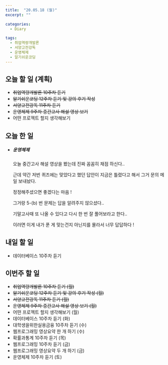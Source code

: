 ```yaml
---
title:  "20.05.18 (월)"
excerpt: ""

categories:
  - Diary

tags:
  - 취업역량개발론
  - 서양고전강독
  - 운영체제
  - 알기쉬운코딩
---
```


## 오늘 할 일 (계획)

- ~~취업역량개발론 10주차 듣기~~
- ~~알기쉬운코딩 12주차 듣기 및 강의 후기 작성~~
- ~~서양고전강독 11주차 듣기~~
- ~~운영체제 9주차 중간고사 해설 영상 보기~~
- 어떤 프로젝트 할지 생각해보기


## 오늘 한 일

- ##### 운영체제

  오늘 중간고사 해설 영상을 봤는데 진짜 꼼꼼히 채점 하신다..

  근데 약간 저번 퀴즈에는 맞았다고 했던 답안이 지금은 틀렸다고 해서 그거 문의 메일 보내놨다.

  정정해주셨으면 좋겠다는 마음 !

  그거랑 5-(b) 번 문제는 답을 알려주지 않으셨다..

  기말고사때 또 나올 수 있다고 다시 한 번 잘 풀어보라고 한다..

  이러면 이게 내가 푼 게 맞는건지 아닌지를 몰라서 너무 답답하다 !


## 내일 할 일

- 데이터베이스 10주차 듣기

## 이번주 할 일

- ~~취업역량개발론 10주차 듣기 (월)~~
- ~~알기쉬운코딩 12주차 듣기 및 강의 후기 작성 (월)~~
- ~~서양고전강독 11주차 듣기 (월)~~
- ~~운영체제 9주차 중간고사 해설 영상 보기 (월)~~
- 어떤 프로젝트 할지 생각해보기 (월)
- 데이터베이스 10주차 듣기 (화)
- 대학생을위한실용금융 10주차 듣기 (수)
- 웹프로그래밍 영상요약 한 개 하기 (수)
- 확률과통계 10주차 듣기 (목)
- 웹프로그래밍 10주차 듣기 (금)
- 웹프로그래밍 영상요약 두 개 하기 (금)
- 운영체제 10주차 듣기 (토)
